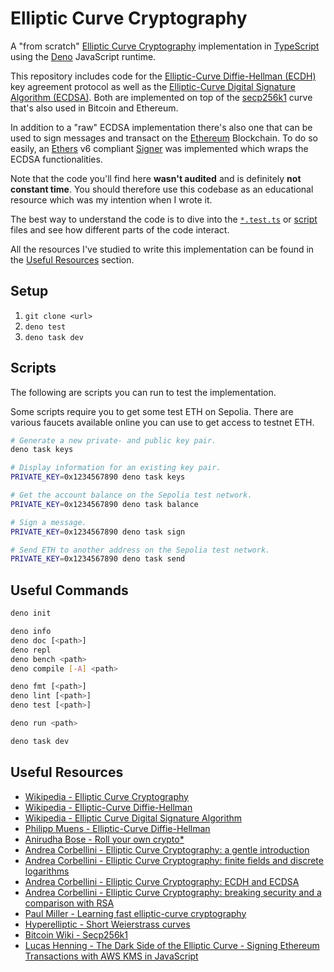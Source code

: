 # Elliptic Curve Cryptography

A "from scratch" [Elliptic Curve Cryptography](https://en.wikipedia.org/wiki/Elliptic-curve_cryptography) implementation in [TypeScript](https://www.typescriptlang.org) using the [Deno](https://deno.com) JavaScript runtime.

This repository includes code for the [Elliptic-Curve Diffie-Hellman (ECDH)](https://muens.io/elliptic-curve-diffie-hellman) key agreement protocol as well as the [Elliptic-Curve Digital Signature Algorithm (ECDSA)](https://en.wikipedia.org/wiki/Elliptic_Curve_Digital_Signature_Algorithm). Both are implemented on top of the [secp256k1](https://en.bitcoin.it/wiki/Secp256k1) curve that's also used in Bitcoin and Ethereum.

In addition to a "raw" ECDSA implementation there's also one that can be used to sign messages and transact on the [Ethereum](https://ethereum.org) Blockchain. To do so easily, an [Ethers](https://github.com/ethers-io/ethers.js) v6 compliant [Signer](https://docs.ethers.org/v6/api/providers/#Signer) was implemented which wraps the ECDSA functionalities.

Note that the code you'll find here **wasn't audited** and is definitely **not constant time**. You should therefore use this codebase as an educational resource which was my intention when I wrote it.

The best way to understand the code is to dive into the [`*.test.ts`](./src) or [script](./src/scripts) files and see how different parts of the code interact.

All the resources I've studied to write this implementation can be found in the [Useful Resources](#useful-resources) section.

## Setup

1. `git clone <url>`
2. `deno test`
3. `deno task dev`

## Scripts

The following are scripts you can run to test the implementation.

Some scripts require you to get some test ETH on Sepolia. There are various faucets available online you can use to get access to testnet ETH.

```sh
# Generate a new private- and public key pair.
deno task keys

# Display information for an existing key pair.
PRIVATE_KEY=0x1234567890 deno task keys

# Get the account balance on the Sepolia test network.
PRIVATE_KEY=0x1234567890 deno task balance

# Sign a message.
PRIVATE_KEY=0x1234567890 deno task sign

# Send ETH to another address on the Sepolia test network.
PRIVATE_KEY=0x1234567890 deno task send
```

## Useful Commands

```sh
deno init

deno info
deno doc [<path>]
deno repl
deno bench <path>
deno compile [-A] <path>

deno fmt [<path>]
deno lint [<path>]
deno test [<path>]

deno run <path>

deno task dev
```

## Useful Resources

- [Wikipedia - Elliptic Curve Cryptography](https://en.wikipedia.org/wiki/Elliptic-curve_cryptography)
- [Wikipedia - Elliptic-Curve Diffie-Hellman](https://en.wikipedia.org/wiki/Elliptic-curve_Diffie–Hellman)
- [Wikipedia - Elliptic Curve Digital Signature Algorithm](https://en.wikipedia.org/wiki/Elliptic_Curve_Digital_Signature_Algorithm)
- [Philipp Muens - Elliptic-Curve Diffie-Hellman](https://muens.io/elliptic-curve-diffie-hellman)
- [Anirudha Bose - Roll your own crypto\*](https://onyb.gitbook.io/roll-your-own-crypto)
- [Andrea Corbellini - Elliptic Curve Cryptography: a gentle introduction](https://andrea.corbellini.name/2015/05/17/elliptic-curve-cryptography-a-gentle-introduction)
- [Andrea Corbellini - Elliptic Curve Cryptography: finite fields and discrete logarithms](https://andrea.corbellini.name/2015/05/23/elliptic-curve-cryptography-finite-fields-and-discrete-logarithms)
- [Andrea Corbellini - Elliptic Curve Cryptography: ECDH and ECDSA](https://andrea.corbellini.name/2015/05/30/elliptic-curve-cryptography-ecdh-and-ecdsa)
- [Andrea Corbellini - Elliptic Curve Cryptography: breaking security and a comparison with RSA](https://andrea.corbellini.name/2015/06/08/elliptic-curve-cryptography-breaking-security-and-a-comparison-with-rsa)
- [Paul Miller - Learning fast elliptic-curve cryptography](https://paulmillr.com/posts/noble-secp256k1-fast-ecc)
- [Hyperelliptic - Short Weierstrass curves](http://hyperelliptic.org/EFD/g1p/auto-shortw.html)
- [Bitcoin Wiki - Secp256k1](https://en.bitcoin.it/wiki/Secp256k1)
- [Lucas Henning - The Dark Side of the Elliptic Curve - Signing Ethereum Transactions with AWS KMS in JavaScript](https://luhenning.medium.com/the-dark-side-of-the-elliptic-curve-signing-ethereum-transactions-with-aws-kms-in-javascript-83610d9a6f81)
